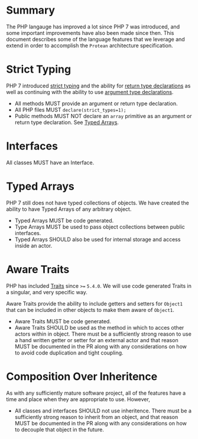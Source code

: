 # Summary
The PHP langauge has improved a lot since PHP 7 was introduced, and some important improvements have also been made since then. This document describes some of the language features that we leverage and extend in order to accomplish the `Protean` architecture specification.

# Strict Typing
PHP 7 introduced [strict typing](http://php.net/manual/en/functions.arguments.php#functions.arguments.type-declaration.strict) and the ability for [return type declarations](http://php.net/manual/en/functions.returning-values.php#functions.returning-values.type-declaration) as well as continuing with the ability to use [argument type declarations](http://php.net/manual/en/functions.arguments.php#functions.arguments.type-declaration). 
* All methods MUST provide an argument or return type declaration. 
* All PHP files MUST `declare(strict_types=1);`
* Public methods MUST NOT declare an `array` primitive as an argument or return type declaration. See [Typed Arrays](#typed-arrays).

# Interfaces
All classes MUST have an Interface. 

# Typed Arrays
PHP 7 still does not have typed collections of objects. We have created the ability to have Typed Arrays of any arbitrary object.
* Typed Arrays MUST be code generated.
* Type Arrays MUST be used to pass object collections between public interfaces. 
* Typed Arrays SHOULD also be used for internal storage and access inside an actor.

# Aware Traits
PHP has included [Traits](http://php.net/manual/en/language.oop5.traits.php) since `>=` `5.4.0`. We will use code generated Traits in a singular, and very specific way. 

Aware Traits provide the ability to include getters and setters for `Object1` that can be included in other objects to make them aware of `Object1`.
* Aware Traits MUST be code generated.  
* Aware Traits SHOULD be used as the method in which to acces other actors within in object.  There must be a sufficiently strong reason to use a hand written getter or setter for an external actor and that reason MUST be documented in the PR along with any considerations on how to avoid code duplication and tight coupling.

# Composition Over Inheritence
As with any sufficiently mature software project, all of the features have a time and place when they are appropriate to use.  However, 
* All classes and interfaces SHOULD not use inheritence. There must be a sufficiently strong reason to inherit from an object, and that reason MUST be documented in the PR along with any considerations on how to decouple that object in the future.
